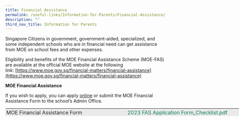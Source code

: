```yaml
---
title: Financial Assistance
permalink: /useful-links/Information-for-Parents/Financial-Assistance/
description: ""
third_nav_title: Information for Parents
---
```

Singapore Citizens in government, government-aided, specialized, and some independent schools who are in financial need can get assistance from MOE on school fees and other expenses. 

  

Eligibility and benefits of the MOE Financial Assistance Scheme (MOE-FAS) are available at the official MOE website at the following link: [https://www.moe.gov.sg/financial-matters/financial-assistance](https://www.moe.gov.sg/financial-matters/financial-assistance)

  

**MOE Financial Assistance**  

If you wish to apply, you can apply [online](https://form.gov.sg/632432ba67747a0011d4a0cc) or submit the MOE Financial Assistance Form to the school’s Admin Office.

  

<table class="iveo_table ives_tab_1 ive_eobj_left" style="margin: 0px 10px 0px 0px; outline: 0px; padding: 0px; float: left; border: 1px solid rgb(234, 234, 234); width: 741px; height: 25px;"><tbody style="margin: 0px; outline: 0px; padding: 0px;"><tr style="margin: 0px; outline: 0px; padding: 0px;"><td style="margin: 0px; outline: 0px; padding: 2px; text-align: left; background-color: rgb(234, 234, 234); color: rgb(34, 34, 34); width: 354px;">MOE Financial Assistance Form<br style="margin: 0px; outline: 0px; padding: 0px;"></td><td style="margin: 0px; outline: 0px; padding: 2px; text-align: left; background-color: rgb(234, 234, 234); color: rgb(34, 34, 34); width: 379px;">&nbsp;<a class="refobj" href="https://pasirrissec-moe-edu-sg-admin.cwp.sg/qql/slot/u166/Info%20for%20Parents/FAS/2023%20FAS_Application%20Form.pdf" target="_blank" style="margin: 0px; outline: 0px; padding: 0px 4px 0px 18px; color: rgb(8, 123, 86); text-decoration: none; background-repeat: no-repeat; background-image: url(&quot;/site/ctx/ficon/pdf.gif&quot;);">2023 FAS Application Form_Checklist.pdf</a><br style="margin: 0px; outline: 0px; padding: 0px;"></td></tr></tbody></table>